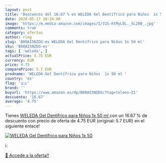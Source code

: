 ```yaml
---
layout: post
title: 'Descuento del 16.67 % en WELEDA Gel Dentífrico para Niños  1x 50 '
date: 2020-05-17 10:24:00
image: 'https://m.media-amazon.com/images/I/31S-KtMyL8L._SL200_.jpg'
comments: true
category: ofertas
author: ring
slug: 'B00AI5NZDG-es WELEDA Gel Dentífrico para Niños 1x 50 ml'
sku: 'B00AI5NZDG-es'
tags: [ 'weleda', ]
actualPrice: 4.75 EUR
currency: EUR
price: 4.75
comparePrice: 5.7 EUR
prodname: 'WELEDA Gel Dentífrico para Niños  1x 50 ml '
country: 'es'
flag: '🇪🇸'
brand: ''
buyurl: 'https://www.amazon.es/dp/B00AI5NZDG/?tag=tolees-21'
descuento: '16.67'
average: '4.75'
---
```


Tienes [WELEDA Gel Dentífrico para Niños  1x 50 ml ](https://www.amazon.es/dp/B00AI5NZDG/?tag=tolees-21) con un 16.67 % de descuento con precio de oferta de 4.75 EUR (original: 5.7 EUR) en el siguiente enlace!

[![WELEDA Gel Dentífrico para Niños  1x 50 ](https://m.media-amazon.com/images/I/31S-KtMyL8L._SL200_.jpg)](https://www.amazon.es/dp/B00AI5NZDG/?tag=tolees-21)

ℹ️:


[🛒 Accede a la oferta!!](https://www.amazon.es/dp/B00AI5NZDG/?tag=tolees-21)
